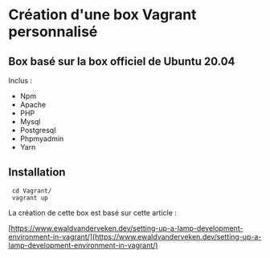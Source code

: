 # Création d'une box Vagrant personnalisé 

## Box basé sur la box officiel de Ubuntu 20.04
Inclus : 
- Npm
- Apache
- PHP
- Mysql
- Postgresql
- Phpmyadmin
- Yarn

## Installation 

```shell 
 cd Vagrant/
 vagrant up
```

La création de cette box est basé sur cette article : 

[https://www.ewaldvanderveken.dev/setting-up-a-lamp-development-environment-in-vagrant/](https://www.ewaldvanderveken.dev/setting-up-a-lamp-development-environment-in-vagrant/)